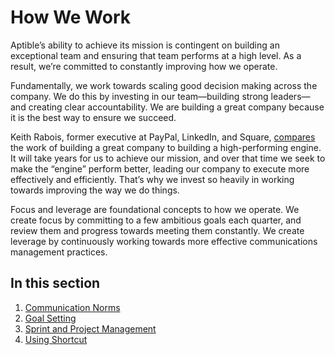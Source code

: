 # How We Work

Aptible’s ability to achieve its mission is contingent on building an exceptional team and ensuring that team performs at a high level. As a result, we’re committed to constantly improving how we operate.

Fundamentally, we work towards scaling good decision making across the company. We do this by investing in our team—building strong leaders—and creating clear accountability. We are building a great company because it is the best way to ensure we succeed.

Keith Rabois, former executive at PayPal, LinkedIn, and Square, [compares](https://www.youtube.com/watch?v=6fQHLK1aIBs&list=PL5q_lef6zVkaTY_cT1k7qFNF2TidHCe-1&index=14) the work of building a great company to building a high-performing engine. It will take years for us to achieve our mission, and over that time we seek to make the “engine” perform better, leading our company to execute more effectively and efficiently. That’s why we invest so heavily in working towards improving the way we do things.

Focus and leverage are foundational concepts to how we operate. We create focus by committing to a few ambitious goals each quarter, and review them and progress towards meeting them constantly. We create leverage by continuously working towards more effective communications management practices.


## In this section
1. [Communication Norms](communicating.md)
2. [Goal Setting](goal-setting.md)
3. [Sprint and Project Management](/how-we-work/sprint-project-management.md)
4. [Using Shortcut](using-shortcut.md)
